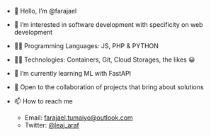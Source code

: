 - 👋 Hello, I’m @farajael
- 👀 I’m interested in software development with specificity on web development
- ✍🏾 Programming Languages: JS, PHP & PYTHON
- 👨‍💻 Technologies: Containers, Git, Cloud Storages, the likes 😀
- 🌱 I’m currently learning ML with FastAPI
- 🤝 Open to the collaboration of projects that bring about solutions

- 📫 How to reach me 
  - Email: [farajael.tumaiyo@outlook.com](mailto:farajael.tumaiyo@outlook.com)
  - Twitter: [@leaj_araf](https://www.twitter.com/leaj_araf)



